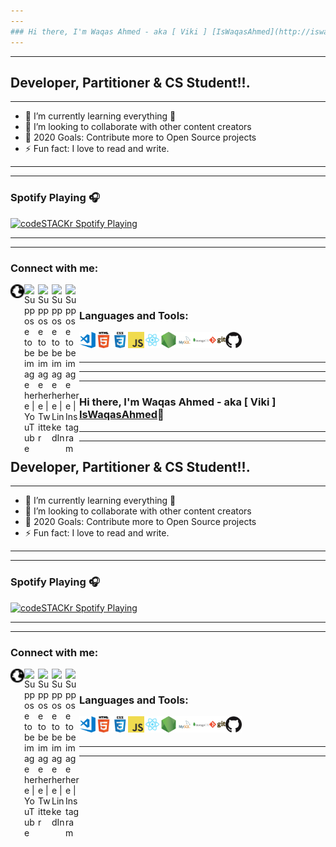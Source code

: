```yaml
---
---
### Hi there, I'm Waqas Ahmed - aka [ Viki ] [IsWaqasAhmed](http://iswaqasahmed.surge.sh/)👋
---
```

---
## Developer, Partitioner & CS Student!!.
---
<!-- - 🔭 I just launched my first course: [Become A VS Code SuperHero!][course]! -->
- 🌱 I’m currently learning everything 🤣
- 👯 I’m looking to collaborate with other content creators
- 🥅 2020 Goals: Contribute more to Open Source projects
- ⚡ Fun fact: I love to read and write.
---
---
### Spotify Playing 🎧
[<img src="https://now-playing-codestackr.vercel.app/api/spotify-playing" alt="codeSTACKr Spotify Playing" width="350" />](https://open.spotify.com/user/swyqyimdc12jajde4vpwd2x1b)

---
---
### Connect with me:

[<img align="left" alt="Suppose to be image here | Github" width="22px" src="https://raw.githubusercontent.com/iconic/open-iconic/master/svg/globe.svg" />][website]
[<img align="left" alt="Suppose to be image here | YouTube" width="22px" src="https://cdn.jsdelivr.net/npm/simple-icons@v3/icons/youtube.svg" />][youtube]
[<img align="left" alt="Suppose to be image here | Twitter" width="22px" src="https://cdn.jsdelivr.net/npm/simple-icons@v3/icons/twitter.svg" />][twitter]
[<img align="left" alt="Suppose to be image here | LinkedIn" width="22px" src="https://cdn.jsdelivr.net/npm/simple-icons@v3/icons/linkedin.svg" />][linkedin]
[<img align="left" alt="Suppose to be image here | Instagram" width="22px" src="https://cdn.jsdelivr.net/npm/simple-icons@v3/icons/instagram.svg" />][instagram]

<br />

### Languages and Tools:

[<img align="left" alt="Visual Studio Code" width="26px" src="https://raw.githubusercontent.com/github/explore/80688e429a7d4ef2fca1e82350fe8e3517d3494d/topics/visual-studio-code/visual-studio-code.png" />][vscode]
[<img align="left" alt="HTML5" width="26px" src="https://raw.githubusercontent.com/github/explore/80688e429a7d4ef2fca1e82350fe8e3517d3494d/topics/html/html.png" />][html]
[<img align="left" alt="CSS3" width="26px" src="https://raw.githubusercontent.com/github/explore/80688e429a7d4ef2fca1e82350fe8e3517d3494d/topics/css/css.png" />][css]
[<img align="left" alt="JavaScript" width="26px" src="https://raw.githubusercontent.com/github/explore/80688e429a7d4ef2fca1e82350fe8e3517d3494d/topics/javascript/javascript.png" />][javascript]
[<img align="left" alt="React" width="26px" src="https://raw.githubusercontent.com/github/explore/80688e429a7d4ef2fca1e82350fe8e3517d3494d/topics/react/react.png" />][react]
[<img align="left" alt="Node.js" width="26px" src="https://raw.githubusercontent.com/github/explore/80688e429a7d4ef2fca1e82350fe8e3517d3494d/topics/nodejs/nodejs.png" />][nodejs]
[<img align="left" alt="MySQL" width="26px" src="https://raw.githubusercontent.com/github/explore/80688e429a7d4ef2fca1e82350fe8e3517d3494d/topics/mysql/mysql.png" />][mysql]
[<img align="left" alt="MongoDB" width="26px" src="https://raw.githubusercontent.com/github/explore/80688e429a7d4ef2fca1e82350fe8e3517d3494d/topics/mongodb/mongodb.png" />][mongodb]
[<img align="left" alt="Git" width="26px" src="https://raw.githubusercontent.com/github/explore/80688e429a7d4ef2fca1e82350fe8e3517d3494d/topics/git/git.png" />][git]
[<img align="left" alt="GitHub" width="26px" src="https://raw.githubusercontent.com/github/explore/78df643247d429f6cc873026c0622819ad797942/topics/github/github.png" />][github]


<br />
<br />

---
---

[website]: https://iswaqasahmedsurge.sh
[twitter]: https://twitter.com/amwaqasahmed
[youtube]: https://www.youtube.com/channel/UCwrhYGsnrA5o-fqPIzRo_GA
[instagram]: https://instagram.com/amwaqasahmed
[linkedin]: https://www.linkedin.com/in/waqas-ahmed-1a8b24162/

[vscode]:https://code.visualstudio.com/docs
[html]:https://devdocs.io/html/
[css]:https://developer.mozilla.org/en-US/docs/Web/CSS#:~:text=Cascading%20Style%20Sheets%20(CSS)%20is,speech%2C%20or%20on%20other%20media.
[javascript]:https://developer.mozilla.org/en-US/docs/Web/JavaScript
[react]:https://reactjs.org/docs/getting-started.html
[nodejs]:https://nodejs.org/en/docs/
[webdevplaylist]: https://www.youtube.com/playlist?list=PLkwxH9e_vrAJ0WbEsFA9W3I1W-g_BTsbt
[jsplaylist]: https://www.youtube.com/playlist?list=PLkwxH9e_vrALRJKu7wfXby3MKeflhTu6B
[cssplaylist]: https://www.youtube.com/playlist?list=PLkwxH9e_vrALSdvZuEh6gqQdmDoDIoqz4
[reactplaylist]: https://www.youtube.com/playlist?list=PLkwxH9e_vrAK4TdffpxKY3QGyHCpxFcQ0
[mysql]:https://dev.mysql.com/doc/
[mongodb]:https://docs.mongodb.com/
[git]:https://git-scm.com/doc
[github]:https://docs.github.com/en---
---
### Hi there, I'm Waqas Ahmed - aka [ Viki ] [IsWaqasAhmed](http://iswaqasahmed.surge.sh/)👋
---
---
## Developer, Partitioner & CS Student!!.
---
<!-- - 🔭 I just launched my first course: [Become A VS Code SuperHero!][course]! -->
- 🌱 I’m currently learning everything 🤣
- 👯 I’m looking to collaborate with other content creators
- 🥅 2020 Goals: Contribute more to Open Source projects
- ⚡ Fun fact: I love to read and write.
---
---
### Spotify Playing 🎧
[<img src="https://now-playing-codestackr.vercel.app/api/spotify-playing" alt="codeSTACKr Spotify Playing" width="350" />](https://open.spotify.com/user/swyqyimdc12jajde4vpwd2x1b)

---
---
### Connect with me:

[<img align="left" alt="Suppose to be image here | Github" width="22px" src="https://raw.githubusercontent.com/iconic/open-iconic/master/svg/globe.svg" />][website]
[<img align="left" alt="Suppose to be image here | YouTube" width="22px" src="https://cdn.jsdelivr.net/npm/simple-icons@v3/icons/youtube.svg" />][youtube]
[<img align="left" alt="Suppose to be image here | Twitter" width="22px" src="https://cdn.jsdelivr.net/npm/simple-icons@v3/icons/twitter.svg" />][twitter]
[<img align="left" alt="Suppose to be image here | LinkedIn" width="22px" src="https://cdn.jsdelivr.net/npm/simple-icons@v3/icons/linkedin.svg" />][linkedin]
[<img align="left" alt="Suppose to be image here | Instagram" width="22px" src="https://cdn.jsdelivr.net/npm/simple-icons@v3/icons/instagram.svg" />][instagram]

<br />

### Languages and Tools:

[<img align="left" alt="Visual Studio Code" width="26px" src="https://raw.githubusercontent.com/github/explore/80688e429a7d4ef2fca1e82350fe8e3517d3494d/topics/visual-studio-code/visual-studio-code.png" />][vscode]
[<img align="left" alt="HTML5" width="26px" src="https://raw.githubusercontent.com/github/explore/80688e429a7d4ef2fca1e82350fe8e3517d3494d/topics/html/html.png" />][html]
[<img align="left" alt="CSS3" width="26px" src="https://raw.githubusercontent.com/github/explore/80688e429a7d4ef2fca1e82350fe8e3517d3494d/topics/css/css.png" />][css]
[<img align="left" alt="JavaScript" width="26px" src="https://raw.githubusercontent.com/github/explore/80688e429a7d4ef2fca1e82350fe8e3517d3494d/topics/javascript/javascript.png" />][javascript]
[<img align="left" alt="React" width="26px" src="https://raw.githubusercontent.com/github/explore/80688e429a7d4ef2fca1e82350fe8e3517d3494d/topics/react/react.png" />][react]
[<img align="left" alt="Node.js" width="26px" src="https://raw.githubusercontent.com/github/explore/80688e429a7d4ef2fca1e82350fe8e3517d3494d/topics/nodejs/nodejs.png" />][nodejs]
[<img align="left" alt="MySQL" width="26px" src="https://raw.githubusercontent.com/github/explore/80688e429a7d4ef2fca1e82350fe8e3517d3494d/topics/mysql/mysql.png" />][mysql]
[<img align="left" alt="MongoDB" width="26px" src="https://raw.githubusercontent.com/github/explore/80688e429a7d4ef2fca1e82350fe8e3517d3494d/topics/mongodb/mongodb.png" />][mongodb]
[<img align="left" alt="Git" width="26px" src="https://raw.githubusercontent.com/github/explore/80688e429a7d4ef2fca1e82350fe8e3517d3494d/topics/git/git.png" />][git]
[<img align="left" alt="GitHub" width="26px" src="https://raw.githubusercontent.com/github/explore/78df643247d429f6cc873026c0622819ad797942/topics/github/github.png" />][github]


<br />
<br />

---
---

[website]: https://iswaqasahmedsurge.sh
[twitter]: https://twitter.com/amwaqasahmed
[youtube]: https://www.youtube.com/channel/UCwrhYGsnrA5o-fqPIzRo_GA
[instagram]: https://instagram.com/amwaqasahmed
[linkedin]: https://www.linkedin.com/in/waqas-ahmed-1a8b24162/

[vscode]:https://code.visualstudio.com/docs
[html]:https://devdocs.io/html/
[css]:https://developer.mozilla.org/en-US/docs/Web/CSS#:~:text=Cascading%20Style%20Sheets%20(CSS)%20is,speech%2C%20or%20on%20other%20media.
[javascript]:https://developer.mozilla.org/en-US/docs/Web/JavaScript
[react]:https://reactjs.org/docs/getting-started.html
[nodejs]:https://nodejs.org/en/docs/
[webdevplaylist]: https://www.youtube.com/playlist?list=PLkwxH9e_vrAJ0WbEsFA9W3I1W-g_BTsbt
[jsplaylist]: https://www.youtube.com/playlist?list=PLkwxH9e_vrALRJKu7wfXby3MKeflhTu6B
[cssplaylist]: https://www.youtube.com/playlist?list=PLkwxH9e_vrALSdvZuEh6gqQdmDoDIoqz4
[reactplaylist]: https://www.youtube.com/playlist?list=PLkwxH9e_vrAK4TdffpxKY3QGyHCpxFcQ0
[mysql]:https://dev.mysql.com/doc/
[mongodb]:https://docs.mongodb.com/
[git]:https://git-scm.com/doc
[github]:https://docs.github.com/en